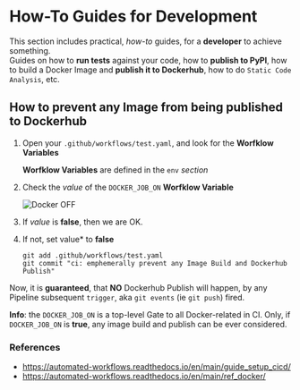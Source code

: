 # How-To Guides for Development

This section includes practical, *how-to* guides, for a **developer** to achieve something.  
Guides on how to **run tests** against your code, how to **publish to PyPI**, how to build
a Docker Image and **publish it to Dockerhub**, how to do `Static Code Analysis`, etc.


## How to prevent any Image from being published to Dockerhub

1. Open your `.github/workflows/test.yaml`, and look for the **Worfklow Variables**
 
    **Worfklow Variables** are defined in the `env` *section*

2. Check the *value* of the `DOCKER_JOB_ON` **Worfklow Variable**
    
    [this is line is not rendered; markdown comment]: #

    ![Docker OFF](../assets/docker_off.png)

3. If *value* is **false**, then we are OK.
   
4. If not, set value* to **false**

    ```shell
    git add .github/workflows/test.yaml
    git commit "ci: emphemerally prevent any Image Build and Dockerhub Publish"
    ```

Now, it is **guaranteed**, that **NO** Dockerhub Publish will happen,
by any Pipeline subsequent `trigger`, aka `git events` (ie `git push`) fired.

**Info**: the `DOCKER_JOB_ON` is a top-level Gate to all Docker-related in CI.
Only, if `DOCKER_JOB_ON` is **true**, any image build and publish can be ever considered.

### References

- https://automated-workflows.readthedocs.io/en/main/guide_setup_cicd/
- https://automated-workflows.readthedocs.io/en/main/ref_docker/

